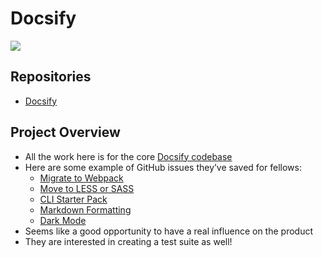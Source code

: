 # Docsify

![](https://i.imgur.com/h5qwfCU.png)

## Repositories

 - [Docsify](https://github.com/MLH-Fellowship/docsify)

## Project Overview

- All the work here is for the core [Docsify codebase](https://github.com/docsifyjs/docsify/)
- Here are some example of GitHub issues they’ve saved for fellows:
  - [Migrate to Webpack](https://github.com/docsifyjs/docsify/issues/1168)
  - [Move to LESS or SASS](https://github.com/docsifyjs/docsify/issues/1167)
  - [CLI Starter Pack](https://github.com/docsifyjs/docsify/issues/1169)
  - [Markdown Formatting](https://github.com/docsifyjs/docsify/issues/1166)
  - [Dark Mode](https://github.com/docsifyjs/docsify/issues/1092)
- Seems like a good opportunity to have a real influence on the product
- They are interested in creating a test suite as well!
